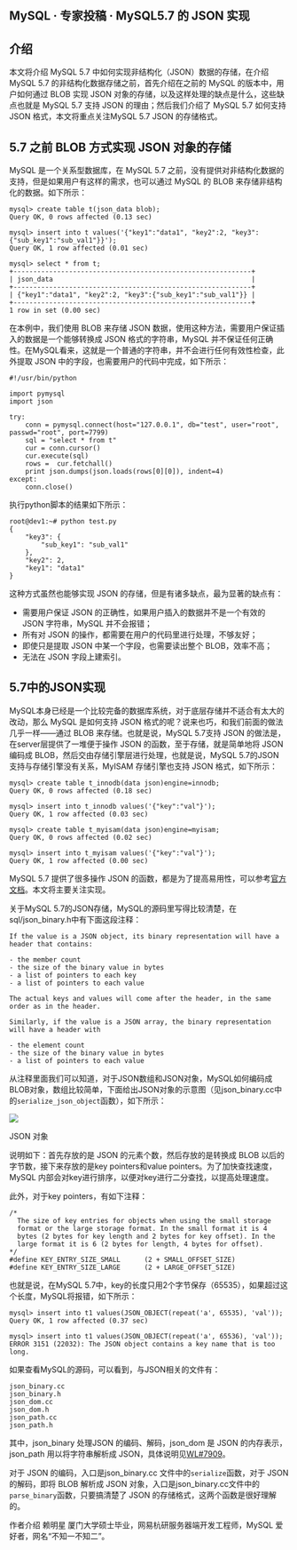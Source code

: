 ## MySQL · 专家投稿 · MySQL5.7 的 JSON 实现


    
## 介绍


本文将介绍 MySQL 5.7 中如何实现非结构化（JSON）数据的存储，在介绍 MySQL 5.7 的非结构化数据存储之前，首先介绍在之前的 MySQL 的版本中，用户如何通过 BLOB 实现 JSON 对象的存储，以及这样处理的缺点是什么，这些缺点也就是 MySQL 5.7 支持 JSON 的理由；然后我们介绍了 MySQL 5.7 如何支持 JSON 格式，本文将重点关注MySQL 5.7 JSON 的存储格式。  

## 5.7 之前 BLOB 方式实现 JSON 对象的存储


MySQL 是一个关系型数据库，在 MySQL 5.7 之前，没有提供对非结构化数据的支持，但是如果用户有这样的需求，也可以通过 MySQL 的 BLOB 来存储非结构化的数据。如下所示：  

```LANG
mysql> create table t(json_data blob);
Query OK, 0 rows affected (0.13 sec)

mysql> insert into t values('{"key1":"data1", "key2":2, "key3":{"sub_key1":"sub_val1"}}');
Query OK, 1 row affected (0.01 sec)

mysql> select * from t;
+------------------------------------------------------------+
| json_data                                                  |
+------------------------------------------------------------+
| {"key1":"data1", "key2":2, "key3":{"sub_key1":"sub_val1"}} |
+------------------------------------------------------------+
1 row in set (0.00 sec)

```


在本例中，我们使用 BLOB 来存储 JSON 数据，使用这种方法，需要用户保证插入的数据是一个能够转换成 JSON 格式的字符串，MySQL 并不保证任何正确性。在MySQL看来，这就是一个普通的字符串，并不会进行任何有效性检查，此外提取 JSON 中的字段，也需要用户的代码中完成，如下所示：  

```LANG
#!/usr/bin/python

import pymysql
import json

try:
    conn = pymysql.connect(host="127.0.0.1", db="test", user="root", passwd="root", port=7799)
    sql = "select * from t"
    cur = conn.cursor()
    cur.execute(sql)
    rows =  cur.fetchall()
    print json.dumps(json.loads(rows[0][0]), indent=4)
except:
    conn.close()

```


执行python脚本的结果如下所示：  

```LANG
root@dev1:~# python test.py
{
    "key3": {
        "sub_key1": "sub_val1"
    },
    "key2": 2,
    "key1": "data1"
}

```


这种方式虽然也能够实现 JSON 的存储，但是有诸多缺点，最为显著的缺点有：  


* 需要用户保证 JSON 的正确性，如果用户插入的数据并不是一个有效的 JSON 字符串，MySQL 并不会报错；
* 所有对 JSON 的操作，都需要在用户的代码里进行处理，不够友好；
* 即使只是提取 JSON 中某一个字段，也需要读出整个 BLOB，效率不高；
* 无法在 JSON 字段上建索引。


## 5.7中的JSON实现


MySQL本身已经是一个比较完备的数据库系统，对于底层存储并不适合有太大的改动，那么 MySQL 是如何支持 JSON 格式的呢？说来也巧，和我们前面的做法几乎一样——通过 BLOB 来存储。也就是说，MySQL 5.7支持 JSON 的做法是，在server层提供了一堆便于操作 JSON 的函数，至于存储，就是简单地将 JSON 编码成 BLOB，然后交由存储引擎层进行处理，也就是说，MySQL 5.7的JSON 支持与存储引擎没有关系，MyISAM 存储引擎也支持 JSON 格式，如下所示：  

```LANG
mysql> create table t_innodb(data json)engine=innodb;
Query OK, 0 rows affected (0.18 sec)

mysql> insert into t_innodb values('{"key":"val"}');
Query OK, 1 row affected (0.03 sec)

mysql> create table t_myisam(data json)engine=myisam;
Query OK, 0 rows affected (0.02 sec)

mysql> insert into t_myisam values('{"key":"val"}');
Query OK, 1 row affected (0.00 sec)

```


MySQL 5.7 提供了很多操作 JSON 的函数，都是为了提高易用性，可以参考[官方文档][1]。本文将主要关注实现。  


关于MySQL 5.7的JSON存储，MySQL的源码里写得比较清楚，在sql/json_binary.h中有下面这段注释：  

```LANG
If the value is a JSON object, its binary representation will have a
header that contains:

- the member count
- the size of the binary value in bytes
- a list of pointers to each key
- a list of pointers to each value

The actual keys and values will come after the header, in the same
order as in the header.

Similarly, if the value is a JSON array, the binary representation
will have a header with

- the element count
- the size of the binary value in bytes
- a list of pointers to each value

```


从注释里面我们可以知道，对于JSON数组和JSON对象，MySQL如何编码成BLOB对象，数组比较简单，下面给出JSON对象的示意图（见json_binary.cc中的`serialize_json_object`函数），如下所示：  


<!-- _includes/image.html -->

    

    
        
![][0]

    

    

    
JSON 对象  



说明如下：首先存放的是 JSON 的元素个数，然后存放的是转换成 BLOB 以后的字节数，接下来存放的是key pointers和value pointers。为了加快查找速度，MySQL 内部会对key进行排序，以便对key进行二分查找，以提高处理速度。  


此外，对于key pointers，有如下注释：  

```LANG
/*
  The size of key entries for objects when using the small storage
  format or the large storage format. In the small format it is 4
  bytes (2 bytes for key length and 2 bytes for key offset). In the
  large format it is 6 (2 bytes for length, 4 bytes for offset).
*/
#define KEY_ENTRY_SIZE_SMALL      (2 + SMALL_OFFSET_SIZE)
#define KEY_ENTRY_SIZE_LARGE      (2 + LARGE_OFFSET_SIZE)

```


也就是说，在MySQL 5.7中，key的长度只用2个字节保存（65535），如果超过这个长度，MySQL将报错，如下所示：  

```LANG
mysql> insert into t1 values(JSON_OBJECT(repeat('a', 65535), 'val'));
Query OK, 1 row affected (0.37 sec)

mysql> insert into t1 values(JSON_OBJECT(repeat('a', 65536), 'val'));
ERROR 3151 (22032): The JSON object contains a key name that is too long.

```


如果查看MySQL的源码，可以看到，与JSON相关的文件有：  

```LANG
json_binary.cc
json_binary.h
json_dom.cc
json_dom.h
json_path.cc
json_path.h

```


其中，json_binary 处理JSON 的编码、解码，json_dom 是 JSON 的内存表示，json_path 用以将字符串解析成 JSON，具体说明见[WL#7909][2]。  


对于 JSON 的编码，入口是json_binary.cc 文件中的`serialize`函数，对于 JSON 的解码，即将 BLOB 解析成 JSON 对象，入口是json_binary.cc文件中的`parse_binary`函数，只要搞清楚了 JSON 的存储格式，这两个函数是很好理解的。  


作者介绍
赖明星 厦门大学硕士毕业，网易杭研服务器端开发工程师，MySQL 爱好者，网名“不知一不知二”。  


[1]: https://dev.mysql.com/doc/refman/5.7/en/json-function-reference.html
[2]: http://dev.mysql.com/worklog/task/?id=7909
[0]: http://mysql.taobao.org/monthly/pic/2016-01-03/json-objects.png